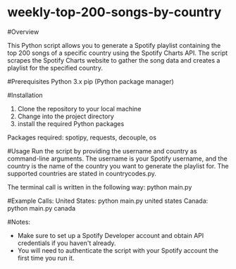 # weekly-top-200-songs-by-country
#Overview

This Python script allows you to generate a Spotify playlist containing the top 200 songs of a specific country using the Spotify Charts API. The script scrapes the Spotify Charts website to gather the song data and creates a playlist for the specified country.

#Prerequisites
Python 3.x
pip (Python package manager)

#Installation
1. Clone the repository to your local machine
2. Change into the project directory
3. install the required Python packages

Packages required: spotipy, requests, decouple, os

#Usage
Run the script by providing the username and country as command-line arguments. The username is your Spotify username, and the country is the name of the country you want to generate the playlist for. The supported countries are stated in countrycodes.py. 

The terminal call is written in the following way: 
python main.py <username> <country>

#Example Calls:
United States: python main.py <username> united states
Canada: python main.py <username> canada

#Notes:
- Make sure to set up a Spotify Developer account and obtain API credentials if you haven't already.
- You will need to authenticate the script with your Spotify account the first time you run it.
